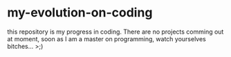 # my-evolution-on-coding
this repository is my progress in coding.
There are no projects comming out at moment, soon as I am a master on programming, watch yourselves bitches... >;)
